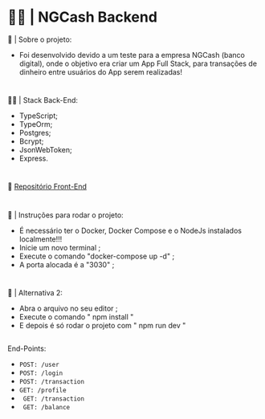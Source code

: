 # 👨‍💻 | NGCash Backend

💭 | Sobre o projeto:

- Foi desenvolvido devido a um teste para a empresa NGCash (banco digital), onde o objetivo era criar um App Full Stack, para transações de dinheiro entre usuários do App serem realizadas!

#

🐱‍👤 | Stack Back-End:

- TypeScript;
- TypeOrm;
- Postgres;
- Bcrypt;
- JsonWebToken;
- Express.

#

🎲 [Repositório Front-End](https://github.com/PedroLaraa/NGCash-FrontEnd) 

#

🚀 | Instruções para rodar o projeto:
 
 - É necessário ter o Docker, Docker Compose e o NodeJs instalados localmente!!!
 - Inicie um novo terminal ;
 - Execute o comando "docker-compose up -d" ;
 - A porta alocada é a "3030" ;
 
 #
 🚀 | Alternativa 2:
 
 - Abra o arquivo no seu editor ;
 - Execute o comando " npm install "
 - E depois é só rodar o projeto com " npm run dev "

##

End-Points:

- ``` POST: /user ```
- ``` POST: /login ```
- ``` POST: /transaction ```
- ``` GET: /profile ```
- ``` GET: /transaction```
- ``` GET: /balance```
